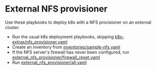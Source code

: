 # External NFS provisioner

Use these playbooks to deploy k8s with a NFS provisioner on an external cluster.

- Run the usual k8s deployment playbooks, skipping [k8s-extras/nfs_provisioner.yaml](../k8s-extras/nfs_provisioner.yaml)
- Create an inventory from [inventories/sample-nfs.yaml](../inventories/sample-nfs.yaml)
- If the NFS server's firewall has never been configured, run [external_nfs_provisioner/firewall_reset.yaml](../external_nfs_provisioner/firewall_reset.yaml)
- Run [external_nfs_provisioner/all.yaml](../external_nfs_provisioner/all.yaml)
